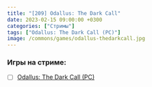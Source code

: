 ```yaml
---
title: "[209] Odallus: The Dark Call"
date: 2023-02-15 09:00:00 +0300
categories: ["Стримы"]
tags: ["Odallus: The Dark Call (PC)"]
image: /commons/games/odallus-thedarkcall.jpg
---
```


### Игры на стриме:
+ [ ] [Odallus: The Dark Call (PC)](/tags/odallus-the-dark-call-pc)
